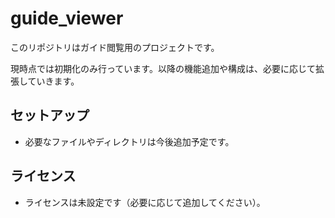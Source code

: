# guide_viewer

このリポジトリはガイド閲覧用のプロジェクトです。

現時点では初期化のみ行っています。以降の機能追加や構成は、必要に応じて拡張していきます。

## セットアップ
- 必要なファイルやディレクトリは今後追加予定です。

## ライセンス
- ライセンスは未設定です（必要に応じて追加してください）。


